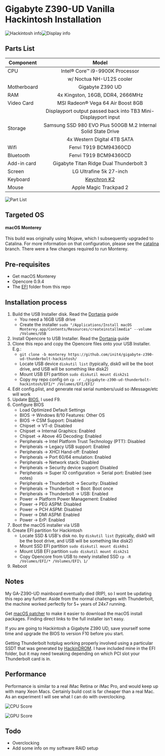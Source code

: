 # Gigabyte Z390-UD Vanilla Hackintosh Installation 

![Hackintosh info](https://github.com/init4/gigabyte-z390-ud-thunderbolt-hackintosh/blob/catalina/img/info.png?raw=true)![Display info](https://github.com/init4/gigabyte-z390-ud-thunderbolt-hackintosh/blob/catalina/img/display.png?raw=true)

## Parts List
| Component     | Model         | 
| ------------- |:-------------:| 
| CPU | Intel® Core™ i9-9900K Processor | 
| | w/ Noctua NH-U12S cooler | 
| Motherboard | Gigabyte Z390 UD |   
| RAM | 4x Kingston, 16GB, DDR4, 2666MHz |
| Video Card | MSI Radeon® Vega 64 Air Boost 8GB | 
| | Displayport output passed back into TB3 Mini-Displayport input | 
| Storage | Samsung SSD 980 EVO Plus 500GB M.2 Internal Solid State Drive |
| | 4x Western Digital 4TB SATA |
| Wifi | Fenvi T919 BCM94360CD |
| Bluetooth | Fenvi T919 BCM94360CD |
| Add-in card | Gigabyte Titan Ridge Dual Thunderbolt 3 |
| Screen | LG Ultrafine 5k 27-inch |
| Keyboard | [Keychron K2](https://www.keychron.com/products/keychron-k2-wireless-mechanical-keyboard) |
| Mouse | Apple Magic Trackpad 2 |

![Part List](https://github.com/init4/gigabyte-z390-ud-thunderbolt-hackintosh/blob/catalina/img/hardware.jpg?raw=true)

## Targeted OS
#### macOS Monterey 
This build was originally using Mojave, which I subsequently upgraded to Catalina. For more information on that configuration, please see the [catalina](https://github.com/init4/gigabyte-z390-ud-thunderbolt-hackintosh/tree/catalina/) branch. There were a few changes required to run Monterey.

## Pre-requisites
- Get macOS Monterey
- Opencore 0.9.4
- The [EFI](https://github.com/init4/gigabyte-z390-ud-thunderbolt-hackintosh/tree/monterey/EFI) folder from this repo

## Installation process 
1. Build the USB Installer disk. Read the [Dortania](https://dortania.github.io/OpenCore-Install-Guide/installer-guide/) guide
    - You need a 16GB USB drive
    - Create the installer `sudo "/Applications/Install macOS Monterey.app/Contents/Resources/createinstallmedia" --volume /Volumes/USB`
2. Install Opencore to USB Installer. Read the [Dortania](https://dortania.github.io/OpenCore-Install-Guide/installer-guide/opencore-efi.html) guide
3. Clone this repo and copy the Opencore files onto your USB Installer. E.g.:
    - `git clone -b monterey https://github.com/init4/gigabyte-z390-ud-thunderbolt-hackintosh/` 
    - Locate USB device `diskutil list` (typically, disk0 will be the boot drive, and USB will be something like disk2)
    - Mount USB EFI partition `sudo diskutil mount disk2s1`
    - Copy my repo config on `cp -r ./gigabyte-z390-ud-thunderbolt-hackintosh/EFI/* /Volumes/EFI/EFI/` 
4. Edit config.plist, and generate real serial numbers/uuid so iMessage/etc will work 
5. Update [BIOS](https://www.gigabyte.com/Motherboard/Z390-UD-rev-10/support#support-dl-bios), I used F9. 
6. Configure BIOS 
    - Load Optimized Default Settings
    - BIOS → Windows 8/10 Features: Other OS  
    - BIOS → CSM Support: Disabled 
    - Chipset → VT-d: Disabled
    - Chipset → Internal Graphics: Enabled
    - Chipset → Above 4G Decoding: Enabled
    - Peripherals → Intel Platform Trust Technology (PTT): Disabled
    - Peripherals → Legacy USB support: Enabled
    - Peripherals → XHCI Hand-off: Enabled
    - Peripherals → Port 60/64 emulation: Enabled
    - Peripherals → Network stack: Disabled 
    - Peripherals → Security device support: Disabled 
    - Peripherals → Super IO configuration → Serial port: Enabled (see notes) 
    - Peripherals → Thunderbolt → Security: Disabled
    - Peripherals → Thunderbolt → Boot: Boot once
    - Peripherals → Thunderbolt → USB: Enabled 
    - Power → Platform Power Management: Enabled 
    - Power → PEG ASPM: Disabled 
    - Power → PCH ASPM: Disabled 
    - Power → DMI ASPM: Enabled
    - Power → ErP: Enabled 
7. Boot the macOS installer via USB
8. Create EFI partition for Hackintosh
    - Locate SSD & USB's disk no. by `diskutil list` (typically, disk0 will be the boot drive, and USB will be something like disk2)
    - Mount SSD EFI partition `sudo diskutil mount disk0s1`
    - Mount USB EFI partition `sudo diskutil mount disk2s1`
    - Copy Opencore from USB to newly installed SSD `cp -R /Volumes/EFI/* /Volumes/EFI\ 1/`
9. Reboot

## Notes 
My GA-Z390-UD mainboard eventually died (RIP), so I wont be updating this repo any further. Aside from the normal challenges with Thunderbolt, the machine worked perfectly for 5+ years of 24x7 running.

Get [macOS patcher](http://dosdude1.com/software.html) to make it easier to download the macOS install packages. Finding direct links to the full installer isn't easy.

If you are going to Hackintosh a Gigabyte Z390 UD, save yourself some time and upgrade the BIOS to version F10 before you start.

Getting Thunderbolt hotplug working properly involved using a particular SSDT that was generated by [HackinDROM](https://hackindrom.zapto.org). I have included mine in the EFI folder, but it may need tweaking depending on which PCI slot your Thunderbolt card is in.

## Performance
Performance is similar to a real iMac Retina or iMac Pro, and would keep up with many Xeon Macs. Certainly build cost is far cheaper than a real Mac. As an experiment I will see what I can do with overclocking. 

![CPU Score](https://github.com/init4/gigabyte-z390-ud-thunderbolt-hackintosh/blob/catalina/img/geekbench-cpu-score.png?raw=true)

![GPU Score](https://github.com/init4/gigabyte-z390-ud-thunderbolt-hackintosh/blob/catalina/img/geekbench-gpu-score.png?raw=true)

## Todo 
- Overclocking
- Add some info on my software RAID setup

